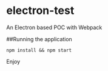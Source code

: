 # electron-test
An Electron based POC with Webpack

##Running the application
```
npm install && npm start
```

Enjoy